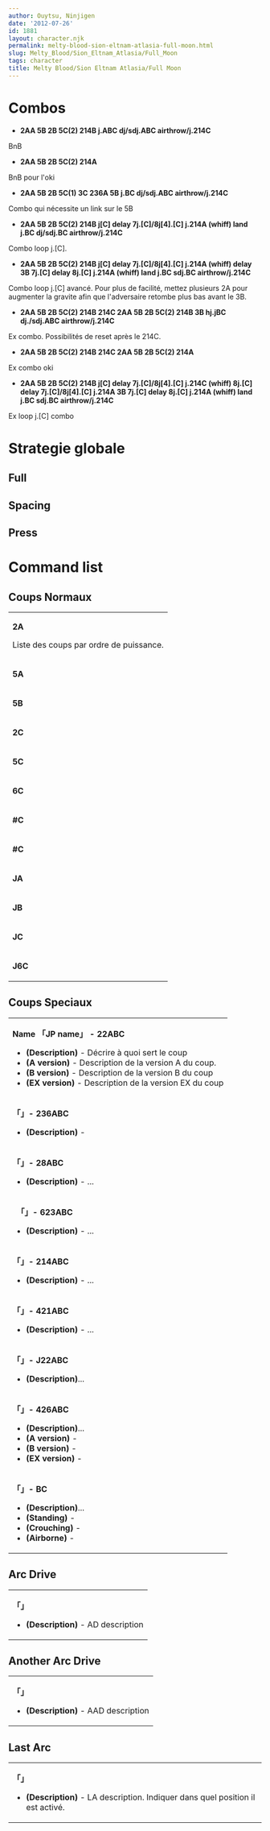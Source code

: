 ```yaml
---
author: Ouytsu, Ninjigen
date: '2012-07-26'
id: 1881
layout: character.njk
permalink: melty-blood-sion-eltnam-atlasia-full-moon.html
slug: Melty_Blood/Sion_Eltnam_Atlasia/Full_Moon
tags: character
title: Melty Blood/Sion Eltnam Atlasia/Full Moon
---
```


# Combos

- **2AA 5B 2B 5C(2) 214B j.ABC dj/sdj.ABC airthrow/j.214C**

  
BnB

- **2AA 5B 2B 5C(2) 214A**

  
BnB pour l'oki

- **2AA 5B 2B 5C(1) 3C 236A 5B j.BC dj/sdj.ABC airthrow/j.214C**

  
Combo qui nécessite un link sur le 5B

- **2AA 5B 2B 5C(2) 214B j\[C\] delay 7j.\[C\]/8j\[4\].\[C\] j.214A
  (whiff) land j.BC dj/sdj.BC airthrow/j.214C**

  
Combo loop j.\[C\].

- **2AA 5B 2B 5C(2) 214B j\[C\] delay 7j.\[C\]/8j\[4\].\[C\] j.214A
  (whiff) delay 3B 7j.\[C\] delay 8j.\[C\] j.214A (whiff) land j.BC
  sdj.BC airthrow/j.214C**

  
Combo loop j.\[C\] avancé. Pour plus de facilité, mettez plusieurs 2A
pour augmenter la gravite afin que l'adversaire retombe plus bas avant
le 3B.

- **2AA 5B 2B 5C(2) 214B 214C 2AA 5B 2B 5C(2) 214B 3B hj.jBC dj./sdj.ABC
  airthrow/j.214C**

  
Ex combo. Possibilités de reset après le 214C.

- **2AA 5B 2B 5C(2) 214B 214C 2AA 5B 2B 5C(2) 214A**

  
Ex combo oki

- **2AA 5B 2B 5C(2) 214B j\[C\] delay 7j.\[C\]/8j\[4\].\[C\] j.214C
  (whiff) 8j.\[C\] delay 7j.\[C\]/8j\[4\].\[C\] j.214A 3B 7j.\[C\] delay
  8j.\[C\] j.214A (whiff) land j.BC sdj.BC airthrow/j.214C**

  
Ex loop j.\[C\] combo

# Strategie globale

## Full

## Spacing

## Press

# Command list

## Coups Normaux

<table>
<tbody>
<tr class="odd">
<td><p><strong>2A</strong></p>
<p>Liste des coups par ordre de puissance.</p></td>
</tr>
<tr class="even">
<td><p><strong>5A</strong></p></td>
</tr>
<tr class="odd">
<td><p><strong>5B</strong></p></td>
</tr>
<tr class="even">
<td><p><strong>2C</strong></p></td>
</tr>
<tr class="odd">
<td><p><strong>5C</strong></p></td>
</tr>
<tr class="even">
<td><p><strong>6C</strong></p></td>
</tr>
<tr class="odd">
<td><p><strong>#C</strong></p></td>
</tr>
<tr class="even">
<td><p><strong>#C</strong></p></td>
</tr>
<tr class="odd">
<td><p><strong>JA</strong></p></td>
</tr>
<tr class="even">
<td><p><strong>JB</strong></p></td>
</tr>
<tr class="odd">
<td><p><strong>JC</strong></p></td>
</tr>
<tr class="even">
<td><p><strong>J6C</strong></p></td>
</tr>
</tbody>
</table>

## Coups Speciaux

<table>
<tbody>
<tr class="odd">
<td><p><strong>Name 「JP name」 - 22ABC</strong></p>
<ul>
<li><strong>(Description)</strong> - Décrire à quoi sert le coup</li>
<li><strong>(A version)</strong> - Description de la version A du
coup.</li>
<li><strong>(B version)</strong> - Description de la version B du
coup</li>
<li><strong>(EX version)</strong> - Description de la version EX du
coup</li>
</ul></td>
</tr>
<tr class="even">
<td><p><strong>「」- 236ABC</strong></p>
<ul>
<li><strong>(Description)</strong> -</li>
</ul></td>
</tr>
<tr class="odd">
<td><p><strong>「」- 28ABC</strong></p>
<ul>
<li><strong>(Description)</strong> - ...</li>
</ul></td>
</tr>
<tr class="even">
<td><p><strong>　「」- 623ABC</strong></p>
<ul>
<li><strong>(Description)</strong> - ...</li>
</ul></td>
</tr>
<tr class="odd">
<td><p><strong>「」- 214ABC</strong></p>
<ul>
<li><strong>(Description)</strong> - ...</li>
</ul></td>
</tr>
<tr class="even">
<td><p><strong>「」- 421ABC</strong></p>
<ul>
<li><strong>(Description)</strong> - ...</li>
</ul></td>
</tr>
<tr class="odd">
<td><p><strong>「」- J22ABC</strong></p>
<ul>
<li><strong>(Description)</strong>...</li>
</ul></td>
</tr>
<tr class="even">
<td><p><strong>「」- 426ABC</strong></p>
<ul>
<li><strong>(Description)</strong>...</li>
<li><strong>(A version)</strong> -</li>
<li><strong>(B version)</strong> -</li>
<li><strong>(EX version)</strong> -</li>
</ul></td>
</tr>
<tr class="odd">
<td><p><strong>「」- BC</strong></p>
<ul>
<li><strong>(Description)</strong>...</li>
<li><strong>(Standing)</strong> -</li>
<li><strong>(Crouching)</strong> -</li>
<li><strong>(Airborne)</strong> -</li>
</ul></td>
</tr>
</tbody>
</table>

## Arc Drive

<table>
<tbody>
<tr class="odd">
<td><p><strong>「」</strong></p>
<ul>
<li><strong>(Description)</strong> - AD description</li>
</ul></td>
</tr>
</tbody>
</table>

## Another Arc Drive

<table>
<tbody>
<tr class="odd">
<td><p><strong>「」</strong></p>
<ul>
<li><strong>(Description)</strong> - AAD description</li>
</ul></td>
</tr>
</tbody>
</table>

## Last Arc

<table>
<tbody>
<tr class="odd">
<td><p><strong>「」</strong></p>
<ul>
<li><strong>(Description)</strong> - LA description. Indiquer dans quel
position il est activé.</li>
</ul></td>
</tr>
</tbody>
</table>